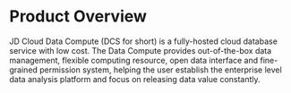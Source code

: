 # Product Overview


JD Cloud Data Compute (DCS for short) is a fully-hosted cloud database service with low cost. The Data Compute provides out-of-the-box data management, flexible computing resource, open data interface and fine-grained permission system, helping the user establish the enterprise level data analysis platform and focus on releasing data value constantly.

